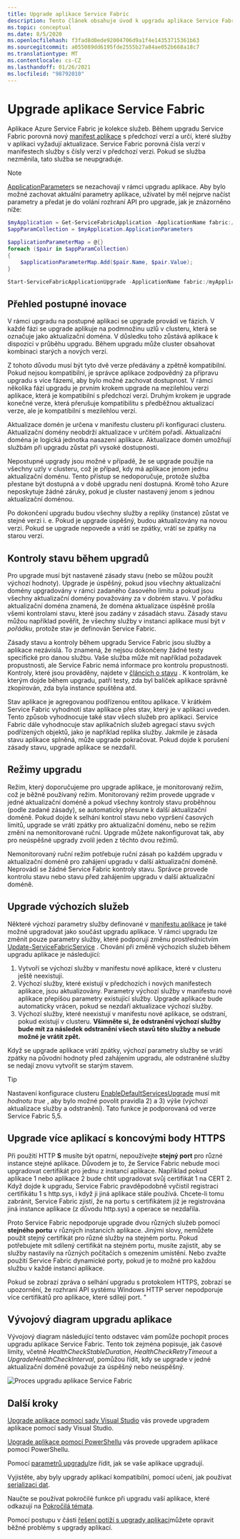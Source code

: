 ```yaml
---
title: Upgrade aplikace Service Fabric
description: Tento článek obsahuje úvod k upgradu aplikace Service Fabric, včetně výběru režimů upgradu a provádění kontrol stavu.
ms.topic: conceptual
ms.date: 8/5/2020
ms.openlocfilehash: f3fad8d0ede92004706d9a1f4e14353715361b63
ms.sourcegitcommit: a055089dd6195fde2555b27a84ae052b668a18c7
ms.translationtype: MT
ms.contentlocale: cs-CZ
ms.lasthandoff: 01/26/2021
ms.locfileid: "98792010"
---
```

# <a name="service-fabric-application-upgrade"></a>Upgrade aplikace Service Fabric
Aplikace Azure Service Fabric je kolekce služeb. Během upgradu Service Fabric porovná nový [manifest aplikace](service-fabric-application-and-service-manifests.md) s předchozí verzí a určí, které služby v aplikaci vyžadují aktualizace. Service Fabric porovná čísla verzí v manifestech služby s čísly verzí v předchozí verzi. Pokud se služba nezměnila, tato služba se neupgraduje.

> [!NOTE]
> [ApplicationParameter](/dotnet/api/system.fabric.description.applicationdescription.applicationparameters#System_Fabric_Description_ApplicationDescription_ApplicationParameters)s se nezachovají v rámci upgradu aplikace. Aby bylo možné zachovat aktuální parametry aplikace, uživatel by měl nejprve načíst parametry a předat je do volání rozhraní API pro upgrade, jak je znázorněno níže:
```powershell
$myApplication = Get-ServiceFabricApplication -ApplicationName fabric:/myApplication
$appParamCollection = $myApplication.ApplicationParameters

$applicationParameterMap = @{}
foreach ($pair in $appParamCollection)
{
    $applicationParameterMap.Add($pair.Name, $pair.Value);
}

Start-ServiceFabricApplicationUpgrade -ApplicationName fabric:/myApplication -ApplicationTypeVersion 2.0.0 -ApplicationParameter $applicationParameterMap -Monitored -FailureAction Rollback
```

## <a name="rolling-upgrades-overview"></a>Přehled postupné inovace
V rámci upgradu na postupné aplikaci se upgrade provádí ve fázích. V každé fázi se upgrade aplikuje na podmnožinu uzlů v clusteru, která se označuje jako aktualizační doména. V důsledku toho zůstává aplikace k dispozici v průběhu upgradu. Během upgradu může cluster obsahovat kombinaci starých a nových verzí.

Z tohoto důvodu musí být tyto dvě verze předávány a zpětně kompatibilní. Pokud nejsou kompatibilní, je správce aplikace zodpovědný za přípravu upgradu s více fázemi, aby bylo možné zachovat dostupnost. V rámci několika fází upgradu je prvním krokem upgrade na mezilehlou verzi aplikace, která je kompatibilní s předchozí verzí. Druhým krokem je upgrade konečné verze, která přerušuje kompatibilitu s předběžnou aktualizací verze, ale je kompatibilní s mezilehlou verzí.

Aktualizace domén je určena v manifestu clusteru při konfiguraci clusteru. Aktualizační domény neobdrží aktualizace v určitém pořadí. Aktualizační doména je logická jednotka nasazení aplikace. Aktualizace domén umožňují službám při upgradu zůstat při vysoké dostupnosti.

Nepostupné upgrady jsou možné v případě, že se upgrade použije na všechny uzly v clusteru, což je případ, kdy má aplikace jenom jednu aktualizační doménu. Tento přístup se nedoporučuje, protože služba přestane být dostupná a v době upgradu není dostupná. Kromě toho Azure neposkytuje žádné záruky, pokud je cluster nastavený jenom s jednou aktualizační doménou.

Po dokončení upgradu budou všechny služby a repliky (instance) zůstat ve stejné verzi i. e. Pokud je upgrade úspěšný, budou aktualizovány na novou verzi. Pokud se upgrade nepovede a vrátí se zpátky, vrátí se zpátky na starou verzi.

## <a name="health-checks-during-upgrades"></a>Kontroly stavu během upgradů
Pro upgrade musí být nastavené zásady stavu (nebo se můžou použít výchozí hodnoty). Upgrade je úspěšný, pokud jsou všechny aktualizační domény upgradovány v rámci zadaného časového limitu a pokud jsou všechny aktualizační domény považovány za v dobrém stavu.  V pořádku aktualizační doména znamená, že doména aktualizace úspěšně prošla všemi kontrolami stavu, které jsou zadány v zásadách stavu. Zásady stavu můžou například pověřit, že všechny služby v instanci aplikace musí být *v pořádku*, protože stav je definován Service Fabric.

Zásady stavu a kontroly během upgradu Service Fabric jsou služby a aplikace nezávislá. To znamená, že nejsou dokončeny žádné testy specifické pro danou službu.  Vaše služba může mít například požadavek propustnosti, ale Service Fabric nemá informace pro kontrolu propustnosti. Kontroly, které jsou prováděny, najdete v [článcích o stavu](service-fabric-health-introduction.md) . K kontrolám, ke kterým dojde během upgradu, patří testy, zda byl balíček aplikace správně zkopírován, zda byla instance spuštěna atd.

Stav aplikace je agregovanou podřízenou entitou aplikace. V krátkém Service Fabric vyhodnotí stav aplikace přes stav, který je v aplikaci uveden. Tento způsob vyhodnocuje také stav všech služeb pro aplikaci. Service Fabric dále vyhodnocuje stav aplikačních služeb agregací stavu svých podřízených objektů, jako je například replika služby. Jakmile je zásada stavu aplikace splněná, může upgrade pokračovat. Pokud dojde k porušení zásady stavu, upgrade aplikace se nezdařil.

## <a name="upgrade-modes"></a>Režimy upgradu
Režim, který doporučujeme pro upgrade aplikace, je monitorovaný režim, což je běžně používaný režim. Monitorovaný režim provede upgrade v jedné aktualizační doméně a pokud všechny kontroly stavu proběhnou (podle zadané zásady), se automaticky přesune k další aktualizační doméně.  Pokud dojde k selhání kontrol stavu nebo vypršení časových limitů, upgrade se vrátí zpátky pro aktualizační doménu, nebo se režim změní na nemonitorované ruční. Upgrade můžete nakonfigurovat tak, aby pro neúspěšné upgrady zvolil jeden z těchto dvou režimů. 

Nemonitorovaný ruční režim potřebuje ruční zásah po každém upgradu v aktualizační doméně pro zahájení upgradu v další aktualizační doméně. Neprovádí se žádné Service Fabric kontroly stavu. Správce provede kontrolu stavu nebo stavu před zahájením upgradu v další aktualizační doméně.

## <a name="upgrade-default-services"></a>Upgrade výchozích služeb
Některé výchozí parametry služby definované v [manifestu aplikace](service-fabric-application-and-service-manifests.md) je také možné upgradovat jako součást upgradu aplikace. V rámci upgradu lze změnit pouze parametry služby, které podporují změnu prostřednictvím [Update-ServiceFabricService](/powershell/module/servicefabric/update-servicefabricservice) . Chování při změně výchozích služeb během upgradu aplikace je následující:

1. Vytvoří se výchozí služby v manifestu nové aplikace, které v clusteru ještě neexistují.
2. Výchozí služby, které existují v předchozích i nových manifestech aplikace, jsou aktualizovány. Parametry výchozí služby v manifestu nové aplikace přepíšou parametry existující služby. Upgrade aplikace bude automaticky vrácen, pokud se nezdaří aktualizace výchozí služby.
3. Výchozí služby, které neexistují v manifestu nové aplikace, se odstraní, pokud existují v clusteru. **Všimněte si, že odstranění výchozí služby bude mít za následek odstranění všech stavů této služby a nebude možné je vrátit zpět.**

Když se upgrade aplikace vrátí zpátky, výchozí parametry služby se vrátí zpátky na původní hodnoty před zahájením upgradu, ale odstraněné služby se nedají znovu vytvořit se starým stavem.

> [!TIP]
> Nastavení konfigurace clusteru [EnableDefaultServicesUpgrade](service-fabric-cluster-fabric-settings.md) musí mít *hodnotu true* , aby bylo možné povolit pravidla 2) a 3) výše (výchozí aktualizace služby a odstranění). Tato funkce je podporovaná od verze Service Fabric 5,5.

## <a name="upgrading-multiple-applications-with-https-endpoints"></a>Upgrade více aplikací s koncovými body HTTPS
Při použití HTTP **S** musíte být opatrní, nepoužívejte **stejný port** pro různé instance stejné aplikace. Důvodem je to, že Service Fabric nebude moci upgradovat certifikát pro jednu z instancí aplikace. Například pokud aplikace 1 nebo aplikace 2 bude chtít upgradovat svůj certifikát 1 na CERT 2. Když dojde k upgradu, Service Fabric pravděpodobně vyčistil registraci certifikátu 1 s http.sys, i když ji jiná aplikace stále používá. Chcete-li tomu zabránit, Service Fabric zjistí, že na portu s certifikátem již je registrována jiná instance aplikace (z důvodu http.sys) a operace se nezdařila.

Proto Service Fabric nepodporuje upgrade dvou různých služeb pomocí **stejného portu** v různých instancích aplikace. Jinými slovy, nemůžete použít stejný certifikát pro různé služby na stejném portu. Pokud potřebujete mít sdílený certifikát na stejném portu, musíte zajistit, aby se služby nastavily na různých počítačích s omezením umístění. Nebo zvažte použití Service Fabric dynamické porty, pokud je to možné pro každou službu v každé instanci aplikace. 

Pokud se zobrazí zpráva o selhání upgradu s protokolem HTTPS, zobrazí se upozornění, že rozhraní API systému Windows HTTP server nepodporuje více certifikátů pro aplikace, které sdílejí port. "

## <a name="application-upgrade-flowchart"></a>Vývojový diagram upgradu aplikace
Vývojový diagram následující tento odstavec vám pomůže pochopit proces upgradu aplikace Service Fabric. Tento tok zejména popisuje, jak časové limity, včetně *HealthCheckStableDuration*, *HealthCheckRetryTimeout* a *UpgradeHealthCheckInterval*, pomůžou řídit, kdy se upgrade v jedné aktualizační doméně považuje za úspěšný nebo neúspěšný.

![Proces upgradu aplikace Service Fabric][image]

## <a name="next-steps"></a>Další kroky
[Upgrade aplikace pomocí sady Visual Studio](service-fabric-application-upgrade-tutorial.md) vás provede upgradem aplikace pomocí sady Visual Studio.

[Upgrade aplikace pomocí PowerShellu](service-fabric-application-upgrade-tutorial-powershell.md) vás provede upgradem aplikace pomocí PowerShellu.

Pomocí [parametrů upgradu](service-fabric-application-upgrade-parameters.md)lze řídit, jak se vaše aplikace upgradují.

Vyjistěte, aby byly upgrady aplikací kompatibilní, pomocí učení, jak používat [serializaci dat](service-fabric-application-upgrade-data-serialization.md).

Naučte se používat pokročilé funkce při upgradu vaší aplikace, které odkazují na [Pokročilá témata](service-fabric-application-upgrade-advanced.md).

Pomocí postupu v části [řešení potíží s upgrady aplikací](service-fabric-application-upgrade-troubleshooting.md)můžete opravit běžné problémy s upgrady aplikací.

[image]: media/service-fabric-application-upgrade/service-fabric-application-upgrade-flowchart.png
